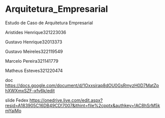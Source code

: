 # Arquitetura_Empresarial
Estudo de Caso de Arquitetura Empresarial

Aristides Henrique​321223036

Gustavo Henrique​32013373

Gustavo Meireles​322119549

Marcelo Pereira​321141779

Matheus Esteves​321220474

doc https://docs.google.com/document/d/1Oxxsirap8dOU0GsRmyzH0D7MatZphXWXmxSZF-xfv6k/edit

slide Fedex https://onedrive.live.com/edit.aspx?resid=A183905C16DB49CD!7007&ithint=file%2cpptx&authkey=!AC8hSrM5kmYaiMo

